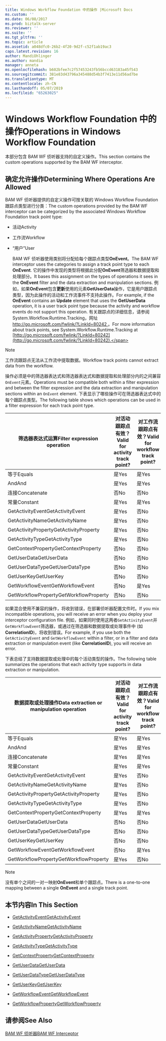 ```yaml
---
title: Windows Workflow Foundation 中的操作 |Microsoft Docs
ms.custom: ''
ms.date: 06/08/2017
ms.prod: biztalk-server
ms.reviewer: ''
ms.suite: ''
ms.tgt_pltfrm: ''
ms.topic: article
ms.assetid: a048dfc0-26b2-4f20-9d2f-c52f1ab19ac3
caps.latest.revision: 16
author: MandiOhlinger
ms.author: mandia
manager: anneta
ms.openlocfilehash: b602bfee7c2f57453243fb56bccd63183a45f543
ms.sourcegitcommit: 381e83d43796a345488d54b3f7413e11d56ad7be
ms.translationtype: MT
ms.contentlocale: zh-CN
ms.lasthandoff: 05/07/2019
ms.locfileid: "65263025"
---
```

# <a name="operations-in-windows-workflow-foundation"></a><span data-ttu-id="e6788-102">Windows Workflow Foundation 中的操作</span><span class="sxs-lookup"><span data-stu-id="e6788-102">Operations in Windows Workflow Foundation</span></span>
<span data-ttu-id="e6788-103">本部分包含 BAM WF 侦听器支持的自定义操作。</span><span class="sxs-lookup"><span data-stu-id="e6788-103">This section contains the custom operations supported by the BAM WF interceptor.</span></span>  
  
## <a name="determining-where-operations-are-allowed"></a><span data-ttu-id="e6788-104">确定允许操作</span><span class="sxs-lookup"><span data-stu-id="e6788-104">Determining Where Operations Are Allowed</span></span>  
 <span data-ttu-id="e6788-105">BAM WF 侦听器提供的自定义操作可按关联的 Windows Workflow Foundation 跟踪点类型进行分类：</span><span class="sxs-lookup"><span data-stu-id="e6788-105">The custom operations provided by the BAM WF interceptor can be categorized by the associated Windows Workflow Foundation track point type:</span></span>  
  
- <span data-ttu-id="e6788-106">活动</span><span class="sxs-lookup"><span data-stu-id="e6788-106">Activity</span></span>  
  
- <span data-ttu-id="e6788-107">工作流</span><span class="sxs-lookup"><span data-stu-id="e6788-107">Workflow</span></span>  
  
- <span data-ttu-id="e6788-108">“用户”</span><span class="sxs-lookup"><span data-stu-id="e6788-108">User</span></span>  
  
  <span data-ttu-id="e6788-109">BAM WF 侦听器使用类别将分配给每个跟踪点类型**OnEvent**。</span><span class="sxs-lookup"><span data-stu-id="e6788-109">The BAM WF interceptor uses the categories to assign a track point type to each **OnEvent**.</span></span> <span data-ttu-id="e6788-110">它的操作中发现的类型将根据此分配**OnEvent**筛选器和数据提取和处理部分。</span><span class="sxs-lookup"><span data-stu-id="e6788-110">It bases this assignment on the types of operations it sees in the **OnEvent** filter and the data extraction and manipulation sections.</span></span> <span data-ttu-id="e6788-111">例如，如果**OnEvent**包含**更新**使用的元素**GetUserData**操作，它是用户跟踪点类型，因为此操作的活动和工作流事件不支持此操作。</span><span class="sxs-lookup"><span data-stu-id="e6788-111">For example, if the **OnEvent** contains an **Update** element that uses the **GetUserData** operation, it is a user track point type because the activity and workflow events do not support this operation.</span></span> <span data-ttu-id="e6788-112">有关跟踪点的详细信息，请参阅 System.Workflow.Runtime.Tracking，网址[ http://go.microsoft.com/fwlink/?LinkId=80242 ](http://go.microsoft.com/fwlink/?LinkId=80242)。</span><span class="sxs-lookup"><span data-stu-id="e6788-112">For more information about track points, see System.Workflow.Runtime.Tracking at [http://go.microsoft.com/fwlink/?LinkId=80242](http://go.microsoft.com/fwlink/?LinkId=80242).</span></span>  
  
> [!NOTE]
>  <span data-ttu-id="e6788-113">工作流跟踪点无法从工作流中提取数据。</span><span class="sxs-lookup"><span data-stu-id="e6788-113">Workflow track points cannot extract data from the workflow.</span></span>  
  
 <span data-ttu-id="e6788-114">操作必须是中的筛选器表达式和筛选器表达式和数据提取和处理部分内的之间兼容`OnEvent`元素。</span><span class="sxs-lookup"><span data-stu-id="e6788-114">Operations must be compatible both within a filter expression and between the filter expression and the data extraction and manipulation sections within an `OnEvent` element.</span></span> <span data-ttu-id="e6788-115">下表显示了哪些操作可在筛选器表达式中的每个跟踪点类型。</span><span class="sxs-lookup"><span data-stu-id="e6788-115">The following table shows which operations can be used in a filter expression for each track point type.</span></span>  
  
|<span data-ttu-id="e6788-116">筛选器表达式运算</span><span class="sxs-lookup"><span data-stu-id="e6788-116">Filter expression operation</span></span>|<span data-ttu-id="e6788-117">对活动跟踪点有效？</span><span class="sxs-lookup"><span data-stu-id="e6788-117">Valid for activity track point?</span></span>|<span data-ttu-id="e6788-118">对工作流跟踪点有效？</span><span class="sxs-lookup"><span data-stu-id="e6788-118">Valid for workflow track point?</span></span>|<span data-ttu-id="e6788-119">对用户跟踪点有效？</span><span class="sxs-lookup"><span data-stu-id="e6788-119">Valid for user track point?</span></span>|  
|---------------------------------|-------------------------------------|-------------------------------------|---------------------------------|  
|<span data-ttu-id="e6788-120">等于</span><span class="sxs-lookup"><span data-stu-id="e6788-120">Equals</span></span>|<span data-ttu-id="e6788-121">是</span><span class="sxs-lookup"><span data-stu-id="e6788-121">Yes</span></span>|<span data-ttu-id="e6788-122">是</span><span class="sxs-lookup"><span data-stu-id="e6788-122">Yes</span></span>|<span data-ttu-id="e6788-123">是</span><span class="sxs-lookup"><span data-stu-id="e6788-123">Yes</span></span>|  
|<span data-ttu-id="e6788-124">And</span><span class="sxs-lookup"><span data-stu-id="e6788-124">And</span></span>|<span data-ttu-id="e6788-125">是</span><span class="sxs-lookup"><span data-stu-id="e6788-125">Yes</span></span>|<span data-ttu-id="e6788-126">是</span><span class="sxs-lookup"><span data-stu-id="e6788-126">Yes</span></span>|<span data-ttu-id="e6788-127">是</span><span class="sxs-lookup"><span data-stu-id="e6788-127">Yes</span></span>|  
|<span data-ttu-id="e6788-128">连接</span><span class="sxs-lookup"><span data-stu-id="e6788-128">Concatenate</span></span>|<span data-ttu-id="e6788-129">否</span><span class="sxs-lookup"><span data-stu-id="e6788-129">No</span></span>|<span data-ttu-id="e6788-130">否</span><span class="sxs-lookup"><span data-stu-id="e6788-130">No</span></span>|<span data-ttu-id="e6788-131">否</span><span class="sxs-lookup"><span data-stu-id="e6788-131">No</span></span>|  
|<span data-ttu-id="e6788-132">常量</span><span class="sxs-lookup"><span data-stu-id="e6788-132">Constant</span></span>|<span data-ttu-id="e6788-133">是</span><span class="sxs-lookup"><span data-stu-id="e6788-133">Yes</span></span>|<span data-ttu-id="e6788-134">是</span><span class="sxs-lookup"><span data-stu-id="e6788-134">Yes</span></span>|<span data-ttu-id="e6788-135">是</span><span class="sxs-lookup"><span data-stu-id="e6788-135">Yes</span></span>|  
|<span data-ttu-id="e6788-136">GetActivityEvent</span><span class="sxs-lookup"><span data-stu-id="e6788-136">GetActivityEvent</span></span>|<span data-ttu-id="e6788-137">是</span><span class="sxs-lookup"><span data-stu-id="e6788-137">Yes</span></span>|<span data-ttu-id="e6788-138">否</span><span class="sxs-lookup"><span data-stu-id="e6788-138">No</span></span>|<span data-ttu-id="e6788-139">否</span><span class="sxs-lookup"><span data-stu-id="e6788-139">No</span></span>|  
|<span data-ttu-id="e6788-140">GetActivityName</span><span class="sxs-lookup"><span data-stu-id="e6788-140">GetActivityName</span></span>|<span data-ttu-id="e6788-141">是</span><span class="sxs-lookup"><span data-stu-id="e6788-141">Yes</span></span>|<span data-ttu-id="e6788-142">否</span><span class="sxs-lookup"><span data-stu-id="e6788-142">No</span></span>|<span data-ttu-id="e6788-143">是</span><span class="sxs-lookup"><span data-stu-id="e6788-143">Yes</span></span>|  
|<span data-ttu-id="e6788-144">GetActivityProperty</span><span class="sxs-lookup"><span data-stu-id="e6788-144">GetActivityProperty</span></span>|<span data-ttu-id="e6788-145">是</span><span class="sxs-lookup"><span data-stu-id="e6788-145">Yes</span></span>|<span data-ttu-id="e6788-146">否</span><span class="sxs-lookup"><span data-stu-id="e6788-146">No</span></span>|<span data-ttu-id="e6788-147">是</span><span class="sxs-lookup"><span data-stu-id="e6788-147">Yes</span></span>|  
|<span data-ttu-id="e6788-148">GetActivityType</span><span class="sxs-lookup"><span data-stu-id="e6788-148">GetActivityType</span></span>|<span data-ttu-id="e6788-149">是</span><span class="sxs-lookup"><span data-stu-id="e6788-149">Yes</span></span>|<span data-ttu-id="e6788-150">否</span><span class="sxs-lookup"><span data-stu-id="e6788-150">No</span></span>|<span data-ttu-id="e6788-151">是</span><span class="sxs-lookup"><span data-stu-id="e6788-151">Yes</span></span>|  
|<span data-ttu-id="e6788-152">GetContextProperty</span><span class="sxs-lookup"><span data-stu-id="e6788-152">GetContextProperty</span></span>|<span data-ttu-id="e6788-153">否</span><span class="sxs-lookup"><span data-stu-id="e6788-153">No</span></span>|<span data-ttu-id="e6788-154">否</span><span class="sxs-lookup"><span data-stu-id="e6788-154">No</span></span>|<span data-ttu-id="e6788-155">否</span><span class="sxs-lookup"><span data-stu-id="e6788-155">No</span></span>|  
|<span data-ttu-id="e6788-156">GetUserData</span><span class="sxs-lookup"><span data-stu-id="e6788-156">GetUserData</span></span>|<span data-ttu-id="e6788-157">否</span><span class="sxs-lookup"><span data-stu-id="e6788-157">No</span></span>|<span data-ttu-id="e6788-158">否</span><span class="sxs-lookup"><span data-stu-id="e6788-158">No</span></span>|<span data-ttu-id="e6788-159">否</span><span class="sxs-lookup"><span data-stu-id="e6788-159">No</span></span>|  
|<span data-ttu-id="e6788-160">GetUserDataType</span><span class="sxs-lookup"><span data-stu-id="e6788-160">GetUserDataType</span></span>|<span data-ttu-id="e6788-161">否</span><span class="sxs-lookup"><span data-stu-id="e6788-161">No</span></span>|<span data-ttu-id="e6788-162">否</span><span class="sxs-lookup"><span data-stu-id="e6788-162">No</span></span>|<span data-ttu-id="e6788-163">是</span><span class="sxs-lookup"><span data-stu-id="e6788-163">Yes</span></span>|  
|<span data-ttu-id="e6788-164">GetUserKey</span><span class="sxs-lookup"><span data-stu-id="e6788-164">GetUserKey</span></span>|<span data-ttu-id="e6788-165">否</span><span class="sxs-lookup"><span data-stu-id="e6788-165">No</span></span>|<span data-ttu-id="e6788-166">否</span><span class="sxs-lookup"><span data-stu-id="e6788-166">No</span></span>|<span data-ttu-id="e6788-167">是</span><span class="sxs-lookup"><span data-stu-id="e6788-167">Yes</span></span>|  
|<span data-ttu-id="e6788-168">GetWorkflowEvent</span><span class="sxs-lookup"><span data-stu-id="e6788-168">GetWorkflowEvent</span></span>|<span data-ttu-id="e6788-169">否</span><span class="sxs-lookup"><span data-stu-id="e6788-169">No</span></span>|<span data-ttu-id="e6788-170">是</span><span class="sxs-lookup"><span data-stu-id="e6788-170">Yes</span></span>|<span data-ttu-id="e6788-171">否</span><span class="sxs-lookup"><span data-stu-id="e6788-171">No</span></span>|  
|<span data-ttu-id="e6788-172">GetWorkflowProperty</span><span class="sxs-lookup"><span data-stu-id="e6788-172">GetWorkflowProperty</span></span>|<span data-ttu-id="e6788-173">否</span><span class="sxs-lookup"><span data-stu-id="e6788-173">No</span></span>|<span data-ttu-id="e6788-174">否</span><span class="sxs-lookup"><span data-stu-id="e6788-174">No</span></span>|<span data-ttu-id="e6788-175">否</span><span class="sxs-lookup"><span data-stu-id="e6788-175">No</span></span>|  
  
 <span data-ttu-id="e6788-176">如果混合使用不兼容的操作，将收到错误，在部署侦听器配置文件时。</span><span class="sxs-lookup"><span data-stu-id="e6788-176">If you mix incompatible operations, you will receive an error when you deploy your interceptor configuration file.</span></span> <span data-ttu-id="e6788-177">例如，如果同时使用这两者`GetActivityEvent`并`GetWorkflowEvent`筛选器，或通过在筛选器和数据提取或处理事件中 (如**CorrelationID**)，将收到错误。</span><span class="sxs-lookup"><span data-stu-id="e6788-177">For example, if you use both the `GetActivityEvent` and `GetWorkflowEvent` within a filter, or in a filter and data extraction or manipulation event (like **CorrelationID**), you will receive an error.</span></span>  
  
 <span data-ttu-id="e6788-178">下表总结了支持数据提取或处理中的每个活动类型的操作。</span><span class="sxs-lookup"><span data-stu-id="e6788-178">The following table summarizes the operations that each activity type supports in data extraction or manipulation.</span></span>  
  
|<span data-ttu-id="e6788-179">数据提取或处理操作</span><span class="sxs-lookup"><span data-stu-id="e6788-179">Data extraction or manipulation operation</span></span>|<span data-ttu-id="e6788-180">对活动跟踪点有效？</span><span class="sxs-lookup"><span data-stu-id="e6788-180">Valid for activity track point?</span></span>|<span data-ttu-id="e6788-181">对工作流跟踪点有效？</span><span class="sxs-lookup"><span data-stu-id="e6788-181">Valid for workflow track point?</span></span>|<span data-ttu-id="e6788-182">对用户跟踪点有效？</span><span class="sxs-lookup"><span data-stu-id="e6788-182">Valid for user track point?</span></span>|  
|-----------------------------------------------|-------------------------------------|-------------------------------------|---------------------------------|  
|<span data-ttu-id="e6788-183">等于</span><span class="sxs-lookup"><span data-stu-id="e6788-183">Equals</span></span>|<span data-ttu-id="e6788-184">是</span><span class="sxs-lookup"><span data-stu-id="e6788-184">Yes</span></span>|<span data-ttu-id="e6788-185">是</span><span class="sxs-lookup"><span data-stu-id="e6788-185">Yes</span></span>|<span data-ttu-id="e6788-186">是</span><span class="sxs-lookup"><span data-stu-id="e6788-186">Yes</span></span>|  
|<span data-ttu-id="e6788-187">And</span><span class="sxs-lookup"><span data-stu-id="e6788-187">And</span></span>|<span data-ttu-id="e6788-188">是</span><span class="sxs-lookup"><span data-stu-id="e6788-188">Yes</span></span>|<span data-ttu-id="e6788-189">是</span><span class="sxs-lookup"><span data-stu-id="e6788-189">Yes</span></span>|<span data-ttu-id="e6788-190">是</span><span class="sxs-lookup"><span data-stu-id="e6788-190">Yes</span></span>|  
|<span data-ttu-id="e6788-191">连接</span><span class="sxs-lookup"><span data-stu-id="e6788-191">Concatenate</span></span>|<span data-ttu-id="e6788-192">是</span><span class="sxs-lookup"><span data-stu-id="e6788-192">Yes</span></span>|<span data-ttu-id="e6788-193">是</span><span class="sxs-lookup"><span data-stu-id="e6788-193">Yes</span></span>|<span data-ttu-id="e6788-194">是</span><span class="sxs-lookup"><span data-stu-id="e6788-194">Yes</span></span>|  
|<span data-ttu-id="e6788-195">常量</span><span class="sxs-lookup"><span data-stu-id="e6788-195">Constant</span></span>|<span data-ttu-id="e6788-196">是</span><span class="sxs-lookup"><span data-stu-id="e6788-196">Yes</span></span>|<span data-ttu-id="e6788-197">是</span><span class="sxs-lookup"><span data-stu-id="e6788-197">Yes</span></span>|<span data-ttu-id="e6788-198">是</span><span class="sxs-lookup"><span data-stu-id="e6788-198">Yes</span></span>|  
|<span data-ttu-id="e6788-199">GetActivityEvent</span><span class="sxs-lookup"><span data-stu-id="e6788-199">GetActivityEvent</span></span>|<span data-ttu-id="e6788-200">是</span><span class="sxs-lookup"><span data-stu-id="e6788-200">Yes</span></span>|<span data-ttu-id="e6788-201">否</span><span class="sxs-lookup"><span data-stu-id="e6788-201">No</span></span>|<span data-ttu-id="e6788-202">否</span><span class="sxs-lookup"><span data-stu-id="e6788-202">No</span></span>|  
|<span data-ttu-id="e6788-203">GetActivityName</span><span class="sxs-lookup"><span data-stu-id="e6788-203">GetActivityName</span></span>|<span data-ttu-id="e6788-204">是</span><span class="sxs-lookup"><span data-stu-id="e6788-204">Yes</span></span>|<span data-ttu-id="e6788-205">否</span><span class="sxs-lookup"><span data-stu-id="e6788-205">No</span></span>|<span data-ttu-id="e6788-206">是</span><span class="sxs-lookup"><span data-stu-id="e6788-206">Yes</span></span>|  
|<span data-ttu-id="e6788-207">GetActivityProperty</span><span class="sxs-lookup"><span data-stu-id="e6788-207">GetActivityProperty</span></span>|<span data-ttu-id="e6788-208">是</span><span class="sxs-lookup"><span data-stu-id="e6788-208">Yes</span></span>|<span data-ttu-id="e6788-209">否</span><span class="sxs-lookup"><span data-stu-id="e6788-209">No</span></span>|<span data-ttu-id="e6788-210">是</span><span class="sxs-lookup"><span data-stu-id="e6788-210">Yes</span></span>|  
|<span data-ttu-id="e6788-211">GetActivityType</span><span class="sxs-lookup"><span data-stu-id="e6788-211">GetActivityType</span></span>|<span data-ttu-id="e6788-212">是</span><span class="sxs-lookup"><span data-stu-id="e6788-212">Yes</span></span>|<span data-ttu-id="e6788-213">否</span><span class="sxs-lookup"><span data-stu-id="e6788-213">No</span></span>|<span data-ttu-id="e6788-214">是</span><span class="sxs-lookup"><span data-stu-id="e6788-214">Yes</span></span>|  
|<span data-ttu-id="e6788-215">GetContextProperty</span><span class="sxs-lookup"><span data-stu-id="e6788-215">GetContextProperty</span></span>|<span data-ttu-id="e6788-216">是</span><span class="sxs-lookup"><span data-stu-id="e6788-216">Yes</span></span>|<span data-ttu-id="e6788-217">是</span><span class="sxs-lookup"><span data-stu-id="e6788-217">Yes</span></span>|<span data-ttu-id="e6788-218">是</span><span class="sxs-lookup"><span data-stu-id="e6788-218">Yes</span></span>|  
|<span data-ttu-id="e6788-219">GetUserData</span><span class="sxs-lookup"><span data-stu-id="e6788-219">GetUserData</span></span>|<span data-ttu-id="e6788-220">否</span><span class="sxs-lookup"><span data-stu-id="e6788-220">No</span></span>|<span data-ttu-id="e6788-221">否</span><span class="sxs-lookup"><span data-stu-id="e6788-221">No</span></span>|<span data-ttu-id="e6788-222">是</span><span class="sxs-lookup"><span data-stu-id="e6788-222">Yes</span></span>|  
|<span data-ttu-id="e6788-223">GetUserDataType</span><span class="sxs-lookup"><span data-stu-id="e6788-223">GetUserDataType</span></span>|<span data-ttu-id="e6788-224">否</span><span class="sxs-lookup"><span data-stu-id="e6788-224">No</span></span>|<span data-ttu-id="e6788-225">否</span><span class="sxs-lookup"><span data-stu-id="e6788-225">No</span></span>|<span data-ttu-id="e6788-226">是</span><span class="sxs-lookup"><span data-stu-id="e6788-226">Yes</span></span>|  
|<span data-ttu-id="e6788-227">GetUserKey</span><span class="sxs-lookup"><span data-stu-id="e6788-227">GetUserKey</span></span>|<span data-ttu-id="e6788-228">否</span><span class="sxs-lookup"><span data-stu-id="e6788-228">No</span></span>|<span data-ttu-id="e6788-229">否</span><span class="sxs-lookup"><span data-stu-id="e6788-229">No</span></span>|<span data-ttu-id="e6788-230">是</span><span class="sxs-lookup"><span data-stu-id="e6788-230">Yes</span></span>|  
|<span data-ttu-id="e6788-231">GetWorkflowEvent</span><span class="sxs-lookup"><span data-stu-id="e6788-231">GetWorkflowEvent</span></span>|<span data-ttu-id="e6788-232">否</span><span class="sxs-lookup"><span data-stu-id="e6788-232">No</span></span>|<span data-ttu-id="e6788-233">是</span><span class="sxs-lookup"><span data-stu-id="e6788-233">Yes</span></span>|<span data-ttu-id="e6788-234">否</span><span class="sxs-lookup"><span data-stu-id="e6788-234">No</span></span>|  
|<span data-ttu-id="e6788-235">GetWorkflowProperty</span><span class="sxs-lookup"><span data-stu-id="e6788-235">GetWorkflowProperty</span></span>|<span data-ttu-id="e6788-236">是</span><span class="sxs-lookup"><span data-stu-id="e6788-236">Yes</span></span>|<span data-ttu-id="e6788-237">否</span><span class="sxs-lookup"><span data-stu-id="e6788-237">No</span></span>|<span data-ttu-id="e6788-238">是</span><span class="sxs-lookup"><span data-stu-id="e6788-238">Yes</span></span>|  
  
> [!NOTE]
>  <span data-ttu-id="e6788-239">没有单个之间的一对一映射**OnEvent**和单个跟踪点。</span><span class="sxs-lookup"><span data-stu-id="e6788-239">There is a one-to-one mapping between a single **OnEvent** and a single track point.</span></span>  
  
## <a name="in-this-section"></a><span data-ttu-id="e6788-240">本节内容</span><span class="sxs-lookup"><span data-stu-id="e6788-240">In This Section</span></span>  
  
-   [<span data-ttu-id="e6788-241">GetActivityEvent</span><span class="sxs-lookup"><span data-stu-id="e6788-241">GetActivityEvent</span></span>](../core/getactivityevent.md)  
  
-   [<span data-ttu-id="e6788-242">GetActivityName</span><span class="sxs-lookup"><span data-stu-id="e6788-242">GetActivityName</span></span>](../core/getactivityname.md)  
  
-   [<span data-ttu-id="e6788-243">GetActivityProperty</span><span class="sxs-lookup"><span data-stu-id="e6788-243">GetActivityProperty</span></span>](../core/getactivityproperty.md)  
  
-   [<span data-ttu-id="e6788-244">GetActivityType</span><span class="sxs-lookup"><span data-stu-id="e6788-244">GetActivityType</span></span>](../core/getactivitytype.md)  
  
-   [<span data-ttu-id="e6788-245">GetContextProperty</span><span class="sxs-lookup"><span data-stu-id="e6788-245">GetContextProperty</span></span>](../core/getcontextproperty2.md)  
  
-   [<span data-ttu-id="e6788-246">GetUserData</span><span class="sxs-lookup"><span data-stu-id="e6788-246">GetUserData</span></span>](../core/getuserdata.md)  
  
-   [<span data-ttu-id="e6788-247">GetUserDataType</span><span class="sxs-lookup"><span data-stu-id="e6788-247">GetUserDataType</span></span>](../core/getuserdatatype.md)  
  
-   [<span data-ttu-id="e6788-248">GetUserKey</span><span class="sxs-lookup"><span data-stu-id="e6788-248">GetUserKey</span></span>](../core/getuserkey.md)  
  
-   [<span data-ttu-id="e6788-249">GetWorkflowEvent</span><span class="sxs-lookup"><span data-stu-id="e6788-249">GetWorkflowEvent</span></span>](../core/getworkflowevent.md)  
  
-   [<span data-ttu-id="e6788-250">GetWorkflowProperty</span><span class="sxs-lookup"><span data-stu-id="e6788-250">GetWorkflowProperty</span></span>](../core/getworkflowproperty.md)  
  
## <a name="see-also"></a><span data-ttu-id="e6788-251">请参阅</span><span class="sxs-lookup"><span data-stu-id="e6788-251">See Also</span></span>  
 [<span data-ttu-id="e6788-252">BAM WF 侦听器</span><span class="sxs-lookup"><span data-stu-id="e6788-252">BAM WF Interceptor</span></span>](../core/bam-wf-interceptor.md)